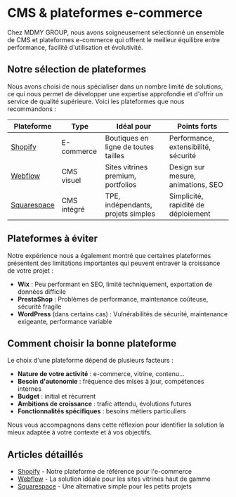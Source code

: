 # CMS & plateformes e-commerce

Chez MDMY GROUP, nous avons soigneusement sélectionné un ensemble de CMS et plateformes e-commerce qui offrent le meilleur équilibre entre performance, facilité d'utilisation et évolutivité.

## Notre sélection de plateformes

Nous avons choisi de nous spécialiser dans un nombre limité de solutions, ce qui nous permet de développer une expertise approfondie et d'offrir un service de qualité supérieure. Voici les plateformes que nous recommandons :

| Plateforme | Type | Idéal pour | Points forts |
|------------|------|------------|--------------|
| [Shopify](shopify.md) | E-commerce | Boutiques en ligne de toutes tailles | Performance, extensibilité, sécurité |
| [Webflow](webflow.md) | CMS visuel | Sites vitrines premium, portfolios | Design sur mesure, animations, SEO |
| [Squarespace](squarespace.md) | CMS intégré | TPE, indépendants, projets simples | Simplicité, rapidité de déploiement |

## Plateformes à éviter

Notre expérience nous a également montré que certaines plateformes présentent des limitations importantes qui peuvent entraver la croissance de votre projet :

- **Wix** : Peu performant en SEO, limité techniquement, exportation de données difficile
- **PrestaShop** : Problèmes de performance, maintenance coûteuse, sécurité fragile
- **WordPress** (dans certains cas) : Vulnérabilités de sécurité, maintenance exigeante, performance variable

## Comment choisir la bonne plateforme

Le choix d'une plateforme dépend de plusieurs facteurs :

- **Nature de votre activité** : e-commerce, vitrine, contenu...
- **Besoin d'autonomie** : fréquence des mises à jour, compétences internes
- **Budget** : initial et récurrent
- **Ambitions de croissance** : trafic attendu, évolutions futures
- **Fonctionnalités spécifiques** : besoins métiers particuliers

Nous vous accompagnons dans cette réflexion pour identifier la solution la mieux adaptée à votre contexte et à vos objectifs.

## Articles détaillés

- [Shopify](shopify.md) - Notre plateforme de référence pour l'e-commerce
- [Webflow](webflow.md) - La solution idéale pour les sites vitrines haut de gamme
- [Squarespace](squarespace.md) - Une alternative simple pour les petits projets
